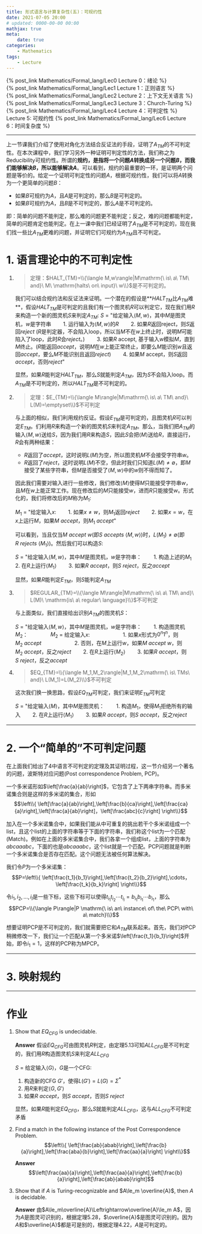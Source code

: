```yaml
---
title: 形式语言与计算复杂性(五)：可规约性
date: 2021-07-05 20:00
# updated: 0000-00-00 00:00
mathjax: true
meta:
    date: true
categories: 
    - Mathematics
tags:
    - Lecture
---
```


{% post_link Mathematics/Formal_lang/Lec0 Lecture 0：绪论 %}<br>
{% post_link Mathematics/Formal_lang/Lec1 Lecture 1：正则语言 %}<br>
{% post_link Mathematics/Formal_lang/Lec2 Lecture 2：上下文无关语言 %}<br>
{% post_link Mathematics/Formal_lang/Lec3 Lecture 3：Church-Turing %}<br>
{% post_link Mathematics/Formal_lang/Lec4 Lecture 4：可判定性 %}
Lecture 5: 可规约性
{% post_link Mathematics/Formal_lang/Lec6 Lecture 6：时间复杂度 %}

---

<!-- more -->

上一节课我们介绍了使用对角化方法结合反证法的手段，证明了$A_{TM}$的不可判定性。在本次课程中，我们学习另外一种证明可判定性的方法，我们称之为Reducibility可规约性。所谓的**规约，是指将一个问题$A$转换成另一个问题$B$，而我们能够解决$B$，所以能够解决$A$**。可以看到，规约的最重要的一环，是证明两个问题是等价的。给定一个证明可判定性的问题$A$，根据可规约性，我们可以将$A$转换为一个更简单的问题$B$：
- 如果$B$可规约为$A$，且$A$是可判定的，那么$B$是可判定的。
- 如果$B$可规约为$A$，且$B$是不可判定的，那么$A$是不可判定的。

即：简单的问题不能判定，那么难的问题更不能判定；反之，难的问题都能判定，简单的问题肯定也能判定。在上一课中我们已经证明了$A_{TM}$是不可判定的，现在我们找一些比$A_{TM}$更难的问题，并证明它们可规约为$A_{TM}$且不可判定。

# 1. 语言理论中的不可判定性

1. > 定理：$HALT_{TM}=\\{\langle M,w\rangle|M\mathrm{\ is\ a\ TM\ and}\ M\ \mathrm{halts\ on\ input}\ w\\}$是不可判定的。
   
   我们可以结合规约法和反证法来证明。一个潜在的假设是**$HALT_{TM}$比$A_{TM}$难**，假设$HALT_{TM}$是可判定的且我们有一个图灵机$R$可以判定它，现在我们用$R$来构造一个新的图灵机$S$来判定$A_{TM}$:
   $S$ = "给定输入$\langle M,w\rangle$，其中$M$是图灵机，$w$是字符串
   　　1. 运行输入为$\langle M,w\rangle$的$R$
   　　2. 如果$R$返回reject，则$S$返回$reject$ ($R$是判定器，不会陷入loop，所以当$M$不在$w$上终止时，说明$M$可能陷入了loop，此时$R$会$reject$。)
   　　3. 如果$R$ accept, 基于输入$w$模拟$M$，直到$M$终止。($R$能返回$accept$，说明$M$在$w$上能正常终止，即要么$M$能识别$w$且返回$accept$，要么$M$不能识别且返回$reject$)
   　　4. 如果$M$ accept，则$S$返回$accept$，否则$reject$"
   
   显然，如果$R$能判定$HALT_{TM}$，那么$S$就能判定$A_{TM}$，因为$S$不会陷入loop。而$A_{TM}$是不可判定的，所以$HALT_{TM}$是不可判定的。

2. > 定理：$E_{TM}=\\{\langle M\rangle|M\mathrm{\ is\ a\ TM\ and}\ L(M)=\emptyset\\}$不可判定
   
   与上面的相似，我们利用规约反证。假设$E_{TM}$是可判定的，且图灵机$R$可以判定$E_{TM}$。们利用$R$来构造一个新的图灵机$S$来判定$A_{TM}$。那么，当我们把$A_{TM}$的输入$\langle M,w\rangle$送给$S$，因为我们用$R$来构造$S$，因此$S$会把$\langle M\rangle$送给$R$，直接运行，$R$会有两种结果：
   - $R$返回了$accept$，这时说明$L(M)$为空，所以图灵机$M$不会接受字符串$w$。
   - $R$返回了$reject$，这时说明$L(M)$不空，但此时我们只知道$L(M)\not=\emptyset$，即$M$接受了某些字符串，但$M$是否接受了$\langle M,w\rangle$中的$w$则不得而知了。
   
   因此我们需要对输入进行一些修改，我们修改$\langle M\rangle$使得$M$只能接受字符串$w$，且$M$在$w$上能正常工作。现在修改后的$M$只能接受$w$，进而$R$只能接受$w$。形式化的，我们将修改后的$M$称为$M_1$:

   $M_1$ = "给定输入$x$:
   　　1. 如果$x\not=w$，则$M_1$返回$reject$
   　　2. 如果$x=w$，在$x$上运行$M$，如果$M\ accept$，则$M_1\ accept$"
   
   可以看到，当且仅当$M\ accept\ w$(即$S\ accepts\ \langle M,w\rangle$)时，$L(M_1)\not=\emptyset$(即$R\ rejects\ \langle M_1\rangle$)。然后我们可以构造$S$:

   $S$ = "给定输入$\langle M,w\rangle$，其中$M$是图灵机，$w$是字符串：
   　　1. 构造上述的$M_1$
   　　2. 在$R$上运行$\langle M_1\rangle$
   　　3. 如果$R\ accept$，则$S\ reject$，反之$accept$
   
   显然，如果$R$能判定$E_{TM}$，则$S$能判定$A_{TM}$

3. > $REGULAR_{TM}=\\{\langle M\rangle|M\mathrm{\ is\ a\ TM\ and}\ L(M)\ \mathrm{is\ a\ regular\ language}\\}$不可判定
   
   与上面类似，我们直接给出识别$A_{TM}$的图灵机$S$：

   $S$ = "给定输入$\langle M,w\rangle$，其中$M$是图灵机，$w$是字符串：
   　　1. 构造图灵机$M_2$：
      　　　　$M_2$ = 给定输入$x$:
      　　　　　　1. 如果$x$形式为$0^n1^n$，则$M_2\ accept$
      　　　　　　2. 否则，在$M$上运行$w$，如果$M\ accept\ w$，则$M_2\ accept$，反之$reject$
   　　2. 在$R$上运行$\langle M_2\rangle$
   　　3. 如果$R\ accept$，则$S\ reject$，反之$accept$
   
4. > $EQ_{TM}=\\{\langle M_1,M_2\rangle|M_1,M_2\mathrm{\ is\ TMs\ and}\ L(M_1)=L(M_2)\\}$不可判定
   
   这次我们换一换思路，假设$EQ_{TM}$可判定，我们来证明$E_{TM}$可判定

   $S$ = "给定输入$\langle M\rangle$，其中$M$是图灵机：
   　　1. 构造$M_1$，使得$M_1$拒绝所有的输入
   　　2. 在$R$上运行$\langle M_1\rangle$
   　　3. 如果$R\ accept$，则$S\ accept$，反之$reject$

---

# 2. 一个“简单的”不可判定问题

在上面我们给出了4中语言不可判定的定理及其证明过程，这一节介绍另一个著名的问题，波斯特对应问题(Post correspondence Problem, PCP)。

一个多米诺形如$\left[\frac{a}{ab}\right]$，它包含了上下两串字符串。而多米诺集合则是这样的多米诺的集合，形如
$$\left\\{ \left[\frac{a}{ab}\right],\left[\frac{b}{ca}\right],\left[\frac{ca}{a}\right],\left[\frac{a}{ab}\right]，\left[\frac{abc}{c}\right] \right\\}$$

加入在一个多米诺集合中，如果我们能从中可重复的挑出若干个多米诺组成一个list，且这个list的上面的字符串等于下面的字符串，我们称这个list为一个匹配(Match)。例如在上面的多米诺集合中，我们各拿一个组成list，上面的字符串为$abcaaabc$，下面的也是$abcaaabc$，这个list就是一个匹配。PCP问题就是判断一个多米诺集合是否存在匹配。这个问题无法被任何算法解决。

我们令$P$为一个多米诺集：
$$P=\left\\{ \left[\frac{t_1}{b_1}\right],\left[\frac{t_2}{b_2}\right],\cdots，\left[\frac{t_k}{b_k}\right] \right\\}$$

令$i_1,i_2,...,i_l$是一些下标，这些下标可以使得$t_{i_1}t_{i_2}\cdots t_{i_l}=b_{i_1}b_{i_1}\cdots b_{i_1}$，那么
$$PCP=\\{\langle P\rangle|P \mathrm{\ is\ an\ instance\ of\ the\ PCP\ with\ a\ match}\\}$$

想要证明PCP是不可判定的，我们就需要把它和$A_{TM}$联系起来。首先，我们对PCP稍微修改一下，我们让一个匹配从第一个多米诺$\left[\frac{t_1}{b_1}\right]$开始，即令$i_1=1$，这样的PCP称为MPCP。

---

# 3. 映射规约

---


# 作业

1. Show that $EQ_{CFG}$ is undecidable.
   
   **Answer**
   假设$EQ_{CFG}$可由图灵机$R$判定，由定理5.13可知$ALL_{CFG}$是不可判定的，我们用$R$构造图灵机$S$来判定$ALL_{CFG}$

   $S$ = 给定输入$\langle G\rangle$，$G$是一个CFG:
   1. 构造新的CFG $G'$，使得$L(G')=L(G)=\Sigma^\ast$
   2. 用$R$来判定$\langle G, G'\rangle$
   3. 如果$R\ accept$，则$S\ accept$，否则$S\ reject$
   
   显然，如果$R$能判定$EQ_{CFG}$，那么$S$就能判定$ALL_{CFG}$，这与$ALL_{CFG}$不可判定矛盾

2. Find a match in the following instance of the Post Correspondence Problem.
   $$\left\\{ \left[\frac{ab}{abab}\right],\left[\frac{b}{a}\right],\left[\frac{aba}{b}\right],\left[\frac{aa}{a}\right] \right\\}$$

   **Answer**
   $$\left[\frac{aa}{a}\right],\left[\frac{aa}{a}\right],\left[\frac{b}{a}\right],\left[\frac{ab}{abab}\right]$$

3. Show that if $A$ is Turing-recognizable and $A\le_m \overline{A}$, then $A$ is decidable.
   
   **Answer**
   由$A\le_m\overline{A}\Leftrightarrow\overline{A}\le_m A$，因为$A$是图灵可识别的，根据定理5.28，$\overline{A}$是图灵可识别的。因为$A$和$\overline{A}$都是可是别的，根据定理4.22，$A$是可判定的。
